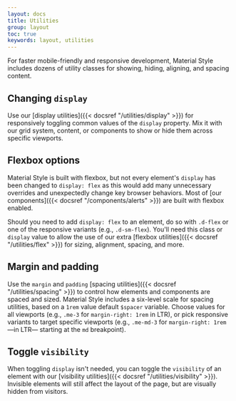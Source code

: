 ```yaml
---
layout: docs
title: Utilities
group: layout
toc: true
keywords: layout, utilities
---
```


<p class="fs-4 ms-0 mb-4 page-description">
 For faster mobile-friendly and responsive development, Material Style includes dozens of utility classes for 
 showing, hiding, aligning, and spacing content.
</p>

## Changing `display`

Use our [display utilities]({{< docsref "/utilities/display" >}}) for responsively toggling common values of the 
`display` property. Mix it with our grid system, content, or components to show or hide them across specific 
viewports.

## Flexbox options

Material Style is built with flexbox, but not every element's `display` has been changed to `display: flex` as this 
would add many unnecessary overrides and unexpectedly change key browser behaviors. Most of 
[our components]({{< docsref "/components/alerts" >}}) are built with flexbox enabled.

Should you need to add `display: flex` to an element, do so with `.d-flex` or one of the responsive variants 
(e.g., `.d-sm-flex`). You'll need this class or `display` value to allow the use of our extra 
[flexbox utilities]({{< docsref "/utilities/flex" >}}) for sizing, alignment, spacing, and more.

## Margin and padding

Use the `margin` and `padding` [spacing utilities]({{< docsref "/utilities/spacing" >}}) to control how elements 
and components are spaced and sized. Material Style includes a six-level scale for spacing utilities, based on 
a `1rem` value default `$spacer` variable. Choose values for all viewports 
(e.g., `.me-3` for `margin-right: 1rem` in LTR), or pick responsive variants to target specific viewports 
(e.g., `.me-md-3` for `margin-right: 1rem` —in LTR— starting at the `md` breakpoint).

## Toggle `visibility`

When toggling `display` isn't needed, you can toggle the `visibility` of an element with our 
[visibility utilities]({{< docsref "/utilities/visibility" >}}). Invisible elements will still affect the layout 
of the page, but are visually hidden from visitors.
